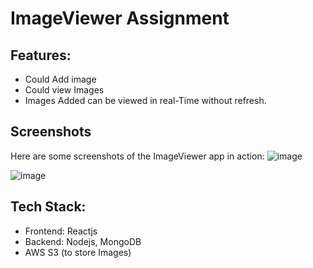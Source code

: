 # ImageViewer Assignment

## Features:
- Could Add image
- Could view Images
- Images Added can be viewed in real-Time without refresh.

## Screenshots
Here are some screenshots of the ImageViewer app in action:
![image](https://github.com/Shounmay/ImageViewerAssignment/assets/90774417/08917be0-23eb-4d18-bc0b-b2f105d68d4d)

![image](https://github.com/Shounmay/ImageViewerAssignment/assets/90774417/c9f5726f-39bd-4ba7-b385-ad2ed260b48d)



## Tech Stack:
- Frontend: Reactjs
- Backend: Nodejs, MongoDB
- AWS S3 (to store Images)

